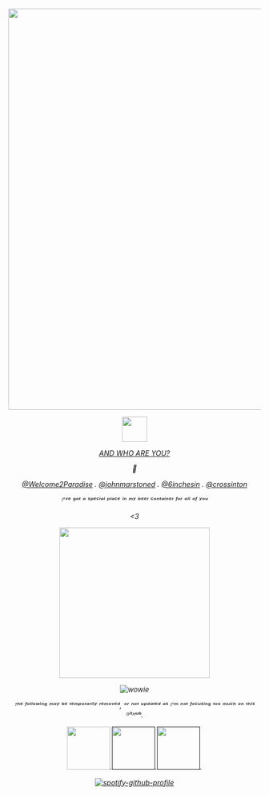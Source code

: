 <h6 align="center">

<p align="center">
  <img width="8000000" height="800" src="https://txt.1001fonts.net/img/txt/b3RmLjg4LmUwZTJkYS5TU0JuWlhRZ2RHOGdaRzhnZEdocGN5QmhaMkZwYml3Z1lXNWtJR0ZuWVdsdUxDQmhaMkZwYmk0Z1FXNWtJSGx2ZFNkc2JDQmpiMjFsSUdKaFkyc3NJR0Z1WkNCcEoyeHNJR0psSUhkaGFYUnBibWN1LjA/eleanora.regular.webp">
</p>

<p align="center">
  <img width="50" height="50" src="https://files.catbox.moe/yy0m9q.png">
</p>

[<ins> AND WHO ARE YOU? </ins>](https://github.com/cheesewezz)

🐴

[@Welcome2Paradise](https://github.com/Welcome2Paradise) . [@johnmarstoned](https://github.com/johnmarstoned) . [@6inchesin](https://github.com/6InchesIn) . [@crossinton](https://github.com/crossinton)

ᴵ'ᵛᵉ ᵍᵒᵗ ᵃ ˢᵖᵉᶜⁱᵃˡ ᵖˡᵃᶜᵉ ⁱⁿ ᵐʸ ᵇᵉᵉʳ ᶜᵒⁿᵗᵃⁱⁿᵉʳ ᶠᵒʳ ᵃˡˡ ᵒᶠ ʸᵒᵘ 

<3

<p align="center">
  <img width="300" height="300" src="https://files.catbox.moe/7k2fr1.png">
</p> 

![wowie](https://komarev.com/ghpvc/?username=cruelseabass&color=gray)

ᵀʰᵉ ᶠᵒˡˡᵒʷⁱⁿᵍ ᵐᵃʸ ᵇᵉ ᵗᵉᵐᵖᵒʳᵃʳⁱˡʸ ʳᵉᵐᵒᵛᵉᵈ, ᵒʳ ⁿᵒᵗ ᵘᵖᵈᵃᵗᵉᵈ ᵃˢ ᴵ'ᵐ ⁿᵒᵗ ᶠᵒᶜᵘˢⁱⁿᵍ ᵗᵒᵒ ᵐᵘᶜʰ ᵒⁿ ᵗʰⁱˢ ᴳⁱᵗᴴᵘᵇ.

<p style="text-align:center"><a href="https://seabassion.carrd.co/"><img height="86" width="86" src="https://files.catbox.moe/mif0qz.png" /></a>.<a href=""><img height="86" width="86" src="https://files.catbox.moe/q1rjd1.png" /></a>.<a href=""><img height="86" width="86" src="https://files.catbox.moe/tkpebs.png"/></a>.<a

 </h6>
  
  [![spotify-github-profile](https://spotify-github-profile.kittinanx.com/api/view?uid=314lk5plcho6tynqye2qelu5zs5m&cover_image=true&theme=novatorem&show_offline=true&background_color=121212&interchange=true&bar_color=f5f5f5&bar_color_cover=false)](https://spotify-github-profile.kittinanx.com/api/view?uid=314lk5plcho6tynqye2qelu5zs5m&redirect=true)
  
